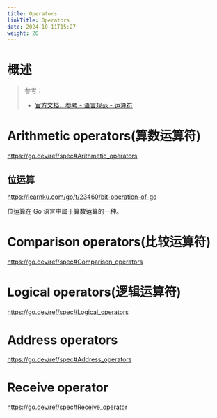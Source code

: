 ```yaml
---
title: Operators
linkTitle: Operators
date: 2024-10-11T15:27
weight: 20
---
```


# 概述

> 参考：
>
> -  [官方文档，参考 - 语言规范 - 运算符](https://go.dev/ref/spec#Operators)


# Arithmetic operators(算数运算符)

https://go.dev/ref/spec#Arithmetic_operators

## 位运算

https://learnku.com/go/t/23460/bit-operation-of-go

位运算在 Go 语言中属于算数运算的一种。

# Comparison operators(比较运算符)

https://go.dev/ref/spec#Comparison_operators

# Logical operators(逻辑运算符)

https://go.dev/ref/spec#Logical_operators

# Address operators

https://go.dev/ref/spec#Address_operators

# Receive operator

https://go.dev/ref/spec#Receive_operator